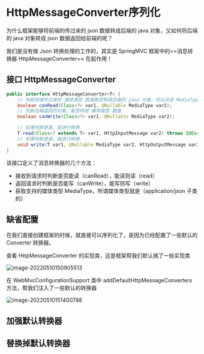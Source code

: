 HttpMessageConverter序列化
===

为什么框架能够将前端的传过来的 json 数据转成后端的 java 对象，又如何将后端的 java 对象转成 json 数据返回给前端的呢？

我们是没有做 Json 转换处理的工作的，其实是 SpringMVC 框架中的==消息转换器 HttpMessageConverter== 在起作用！



接口 HttpMessageConverter
---

```java
public interface HttpMessageConverter<T> {
    // 判断前端传过来的 媒体类型 数据能否转成后端的 java 对象，可以点进 MediaType 查看有哪些媒体类型，现在一般都使用 application/json
    boolean canRead(Class<?> var1, @Nullable MediaType var2);
	// 判断后端返回的对象，能否转成 媒体类型 数据
    boolean canWrite(Class<?> var1, @Nullable MediaType var2);

    // 如果判断是真，就进行转换
    T read(Class<? extends T> var1, HttpInputMessage var2) throws IOException, HttpMessageNotReadableException;
  	// 如果判断是真，就进行转换
    void write(T var1, @Nullable MediaType var2, HttpOutputMessage var3) throws IOException, HttpMessageNotWritableException;
}
```

该接口定义了消息转换器的几个方法：

- 接收到请求时判断是否能读（canRead），能读则读（read）
- 返回请求时判断是否能写（canWrite），能写则写（write）
- 获取支持的媒体类型 MediaType，所谓媒体类型就是（application/json 子类的）



缺省配置
---

在我们直接创建框架的时候，就直接可以序列化了，是因为已经配置了一些默认的 Converter 转换器。

查看 HttpMessageConverter 的实现类，这是框架帮我们默认搞了一些实现类

![image-20220510150905513](https://attach.blog.wen7.online/image-20220510150905513.png)



在 WebMvcConfigurationSupport 类中 addDefaultHttpMessageConverters 方法，帮我们注入了一些默认的转换器

![image-20220510151400788](https://attach.blog.wen7.online/image-20220510151400788.png)



加强默认转换器
---





替换掉默认转换器
---